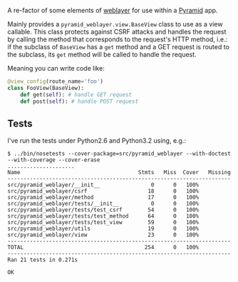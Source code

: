 A re-factor of some elements of [weblayer][] for use within a [Pyramid][] app.

Mainly provides a `pyramid_weblayer.view.BaseView` class to use as a view
callable.  This class protects against CSRF attacks and handles the request
by calling the method that corresponds to the request's HTTP method, i.e.: if
the subclass of `BaseView` has a `get` method and a GET request is routed to
the subclass, its ``get`` method will be called to handle the request.

Meaning you can write code like:

```python
@view_config(route_name='foo')
class FooView(BaseView):
    def get(self): # handle GET request
    def post(self): # handle POST request
```

## Tests

I've run the tests under Python2.6 and Python3.2 using, e.g.:

    $ ../bin/nosetests --cover-package=src/pyramid_weblayer --with-doctest --with-coverage --cover-erase
    .....................
    Name                                     Stmts   Miss  Cover   Missing
    ----------------------------------------------------------------------
    src/pyramid_weblayer/__init__                0      0   100%   
    src/pyramid_weblayer/csrf                   18      0   100%   
    src/pyramid_weblayer/method                 17      0   100%   
    src/pyramid_weblayer/tests/__init__          0      0   100%   
    src/pyramid_weblayer/tests/test_csrf        54      0   100%   
    src/pyramid_weblayer/tests/test_method      64      0   100%   
    src/pyramid_weblayer/tests/test_view        59      0   100%   
    src/pyramid_weblayer/utils                  19      0   100%   
    src/pyramid_weblayer/view                   23      0   100%   
    ----------------------------------------------------------------------
    TOTAL                                      254      0   100%   
    ----------------------------------------------------------------------
    Ran 21 tests in 0.271s
    
    OK

[pyramid]: http://pypi.python.org/pypi/pyramid
[weblayer]: http://github.com/thruflo/weblayer
